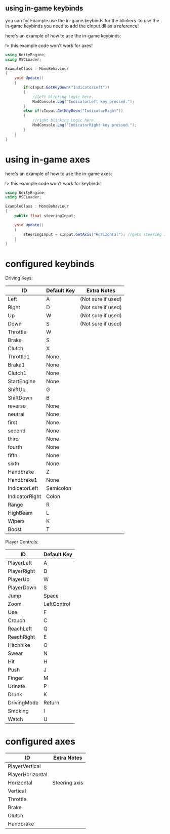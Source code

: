 ## using in-game keybinds

you can for Example use the in-game keybinds for the blinkers.
to use the in-game keybinds you need to add the cInput.dll as a reference!

here's an example of how to use the in-game keybinds: 

!> this example code won't work for axes!

```csharp
using UnityEngine;
using MSCLoader;

ExampleClass : MonoBehaviour
{
    void Update()
    {
        if(cInput.GetKeyDown("IndicatorLeft"))
        {
            //left blinking Logic here.
            ModConsole.Log("IndicatorLeft key pressed.");
        }
        else if(cInput.GetKeyDown("IndicatorRight"))
        {
            //right blinking Logic here.
            ModConsole.Log("IndicatorRight key pressed.");
        }
    }
}
```

# using in-game axes

here's an example of how to use the in-game axes: 

!> this example code won't work for keybinds!

```csharp
using UnityEngine;
using MSCLoader;

ExampleClass : MonoBehaviour
{
    public float steeringInput;

    void Update()
    {
        steeringInput = cInput.GetAxis("Horizontal"); //gets steering Input
    }
}
```

# configured keybinds

Driving Keys:

ID | Default Key | Extra Notes
-- | ----------- | -----------
Left | A | (Not sure if used)
Right | D | (Not sure if used)
Up | W | (Not sure if used)
Down | S | (Not sure if used)
Throttle | W
Brake | S
Clutch | X
Throttle1 | None
Brake1 | None
Clutch1 | None
StartEngine | None
ShiftUp | G
ShiftDown | B
reverse | None
neutral | None
first | None
second | None
third | None
fourth | None
fifth | None
sixth | None
Handbrake | Z
Handbrake1 | None
IndicatorLeft | Semicolon
IndicatorRight | Colon
Range | R
HighBeam | L
Wipers | K
Boost | T

Player Controls:

ID | Default Key
-- | -----------
PlayerLeft | A
PlayerRight | D
PlayerUp | W
PlayerDown | S
Jump | Space
Zoom | LeftControl
Use | F
Crouch | C
ReachLeft | Q
ReachRight | E
Hitchhike | O
Swear | N
Hit | H
Push | J
Finger | M
Urinate | P
Drunk | K
DrivingMode | Return
Smoking | I
Watch | U

# configured axes

ID | Extra Notes
-- | -----------
PlayerVertical |
PlayerHorizontal |
Horizontal | Steering axis
Vertical |
Throttle |
Brake |
Clutch |
Handbrake |
